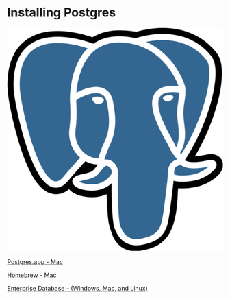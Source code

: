 # Installing Postgres
![Postgres Logo](./docs/elephant.png)

[Postgres.app - Mac](./docs/postgresAppInstructions.md)

[Homebrew - Mac](./docs/homebrewPostgresInstructions.md)

[Enterprise Database - (Windows, Mac, and Linux)](./docs/postgresqlEDBInstructions.md)